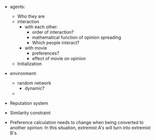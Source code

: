 - agents:
	- Who they are
	- interaction
		- with each other:
			- order of interaction?
			- mathematical function of opinion spreading
			- Which people interact?
		- with movie
			- preferences?
			- effect of movie on opinion
	- Initialization

- environment:
	- random network
		- dynamic?
	- 


- Reputation system
- Similarity constraint
- Preference calculation needs to change when being converted to another 
opinion: In this situation, extremist A's will turn into extremist B's.
